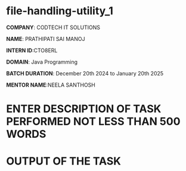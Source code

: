 # file-handling-utility_1

**COMPANY**: CODTECH IT SOLUTIONS

**NAME**: PRATHIPATI SAI MANOJ

**INTERN ID**:CTO8ERL

**DOMAIN**: Java Programming

**BATCH DURATION**: December 20th 2024 to January 20th 2025

**MENTOR NAME**:NEELA SANTHOSH

# ENTER DESCRIPTION OF TASK PERFORMED NOT LESS THAN 500 WORDS


# OUTPUT OF THE TASK


